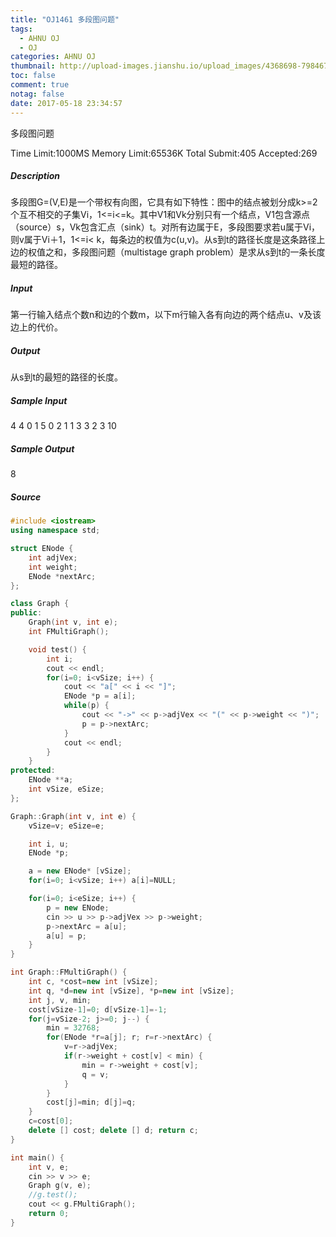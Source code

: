 ```yaml
---
title: "OJ1461 多段图问题"
tags:
  - AHNU OJ
  - OJ
categories: AHNU OJ
thumbnail: http://upload-images.jianshu.io/upload_images/4368698-798467a9d8e45280.png?imageMogr2/auto-orient/strip%7CimageView2/2/w/1240
toc: false
comment: true
notag: false
date: 2017-05-18 23:34:57
---
```


多段图问题

Time Limit:1000MS  Memory Limit:65536K
Total Submit:405 Accepted:269

##### Description

多段图G=(V,E)是一个带权有向图，它具有如下特性：图中的结点被划分成k>=2个互不相交的子集Vi，1<=i<=k。其中V1和Vk分别只有一个结点，V1包含源点（source）s，Vk包含汇点（sink）t。对所有边属于E，多段图要求若u属于Vi，则v属于Vi＋1，1<=i< k，每条边的权值为c(u,v)。从s到t的路径长度是这条路径上边的权值之和，多段图问题（multistage graph problem）是求从s到t的一条长度最短的路径。

##### Input

第一行输入结点个数n和边的个数m，以下m行输入各有向边的两个结点u、v及该边上的代价。

##### Output

从s到t的最短的路径的长度。

##### Sample Input

4 4
0 1 5
0 2 1
1 3 3
2 3 10

##### Sample Output

8

##### Source

```cpp
#include <iostream>
using namespace std;

struct ENode {
	int adjVex;
	int weight;
	ENode *nextArc;
};

class Graph {
public:
	Graph(int v, int e);
	int FMultiGraph();

	void test() {
		int i;
		cout << endl;
		for(i=0; i<vSize; i++) {
			cout << "a[" << i << "]";
			ENode *p = a[i];
			while(p) {
				cout << "->" << p->adjVex << "(" << p->weight << ")";
				p = p->nextArc;
			}
			cout << endl;
		}
	}
protected:
	ENode **a;
	int vSize, eSize;
};

Graph::Graph(int v, int e) {
	vSize=v; eSize=e;

	int i, u;
	ENode *p;

	a = new ENode* [vSize];
	for(i=0; i<vSize; i++) a[i]=NULL;

	for(i=0; i<eSize; i++) {
		p = new ENode;
		cin >> u >> p->adjVex >> p->weight;
		p->nextArc = a[u];
		a[u] = p;
	}
}

int Graph::FMultiGraph() {
	int c, *cost=new int [vSize];
	int q, *d=new int [vSize], *p=new int [vSize];
	int j, v, min;
	cost[vSize-1]=0; d[vSize-1]=-1;
	for(j=vSize-2; j>=0; j--) {
		min = 32768;
		for(ENode *r=a[j]; r; r=r->nextArc) {
			v=r->adjVex;
			if(r->weight + cost[v] < min) {
				min = r->weight + cost[v];
				q = v;
			}
		}
		cost[j]=min; d[j]=q;
	}
	c=cost[0];
	delete [] cost; delete [] d; return c;
}

int main() {
	int v, e;
	cin >> v >> e;
	Graph g(v, e);
	//g.test();
	cout << g.FMultiGraph();
	return 0;
}
```